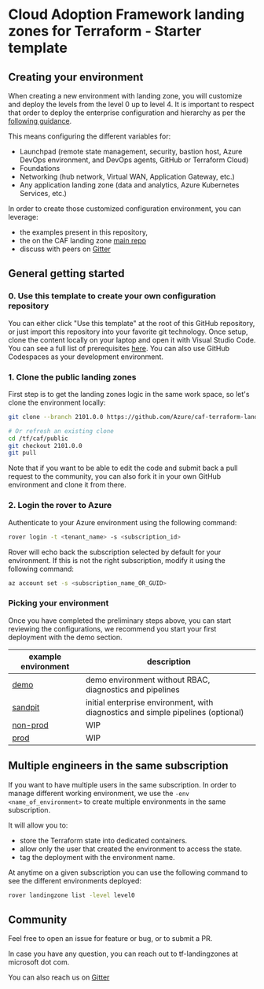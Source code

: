 # Cloud Adoption Framework landing zones for Terraform - Starter template

## Creating your environment

When creating a new environment with landing zone, you will customize and deploy the levels from the level 0 up to level 4. It is important to respect that order to deploy the enterprise configuration and hierarchy as per the [following guidance](https://github.com/Azure/caf-terraform-landingzones/blob/master/documentation/code_architecture/hierarchy.md).

This means configuring the different variables for:

- Launchpad (remote state management, security, bastion host, Azure DevOps environment, and DevOps agents, GitHub or Terraform Cloud)
- Foundations
- Networking (hub network, Virtual WAN, Application Gateway, etc.)
- Any application landing zone (data and analytics, Azure Kubernetes Services, etc.)

In order to create those customized configuration environment, you can leverage:

* the examples present in this repository,
* the on the CAF landing zone [main repo](https://github.com/Azure/caf-terraform-landingzones)
* discuss with peers on [Gitter](https://gitter.im/aztfmod/community?utm_source=badge&utm_medium=badge&utm_campaign=pr-badge)

## General getting started

### 0. Use this template to create your own configuration repository

You can either click "Use this template" at the root of this GitHub repository, or just import this repository into your favorite git technology. Once setup, clone the content locally on your laptop and open it with Visual Studio Code. You can see a full list of prerequisites [here](https://github.com/Azure/caf-terraform-landingzones/blob/master/documentation/getting_started/getting_started.md). You can also use GitHub Codespaces as your development environment.


### 1. Clone the public landing zones

First step is to get the landing zones logic in the same work space, so let's clone the environment locally:

```bash
git clone --branch 2101.0.0 https://github.com/Azure/caf-terraform-landingzones.git /tf/caf/public

# Or refresh an existing clone
cd /tf/caf/public
git checkout 2101.0.0
git pull
```

Note that if you want to be able to edit the code and submit back a pull request to the community, you can also fork it in your own GitHub environment and clone it from there.

### 2. Login the rover to Azure

Authenticate to your Azure environment using the following command:

```bash
rover login -t <tenant_name> -s <subscription_id>
```

Rover will echo back the subscription selected by default for your environment. If this is not the right subscription, modify it using the following command:

```bash
az account set -s <subscription_name_OR_GUID>
```

### Picking your environment

Once you have completed the preliminary steps above, you can start reviewing the configurations, we recommend you start your first deployment with the demo section.

| example environment    | description                                                                      |
|------------------------|----------------------------------------------------------------------------------|
| [demo](./demo)         | demo environment without RBAC, diagnostics and pipelines                         |
| [sandpit](./sandpit)   | initial enterprise environment, with diagnostics and simple pipelines (optional) |
| [non-prod](./non-prod) | WIP                                                                              |
| [prod](prod)           | WIP                                                                              |

## Multiple engineers in the same subscription

If you want to have multiple users in the same subscription. In order to manage different working environment, we use the ```-env <name_of_environment>``` to create multiple environments in the same subscription.

It will allow you to:

- store the Terraform state into dedicated containers.
- allow only the user that created the environment to access the state.
- tag the deployment with the environment name.

At anytime on a given subscription you can use the following command to see the different environments deployed:

```bash
rover landingzone list -level level0
```

## Community

Feel free to open an issue for feature or bug, or to submit a PR.

In case you have any question, you can reach out to tf-landingzones at microsoft dot com.

You can also reach us on [Gitter](https://gitter.im/aztfmod/community?utm_source=badge&utm_medium=badge&utm_campaign=pr-badge)
